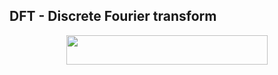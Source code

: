 ## DFT - Discrete Fourier transform

<p align="center"><img src="https://rawgit.com/SME-CCPPD/BN-2017/master/svgs/0c485f2e87c90d49c18af801224bd07a.svg?invert_in_darkmode" align=middle width=321.25009125pt height=47.60747145pt/></p>
